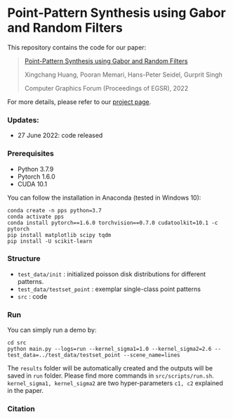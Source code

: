 # Point-Pattern Synthesis using Gabor and Random Filters

This repository contains the code for our paper:

> [Point-Pattern Synthesis using Gabor and Random Filters](https://xchhuang.github.io/pps_gabor_random/paper.pdf)
>
> Xingchang Huang, Pooran Memari, Hans-Peter Seidel, Gurprit Singh
> 
> Computer Graphics Forum (Proceedings of EGSR), 2022

For more details, please refer to our [project page](https://xchhuang.github.io/pps_gabor_random/index.html).

### Updates:
* 27 June 2022: code released

### Prerequisites
* Python 3.7.9
* Pytorch 1.6.0
* CUDA 10.1

You can follow the installation in Anaconda (tested in Windows 10):
```
conda create -n pps python=3.7
conda activate pps
conda install pytorch==1.6.0 torchvision==0.7.0 cudatoolkit=10.1 -c pytorch
pip install matplotlib scipy tqdm
pip install -U scikit-learn
```

### Structure
* `test_data/init` : initialized poisson disk distributions for different patterns.
* `test_data/testset_point` : exemplar single-class point patterns
* `src` : code

### Run

You can simply run a demo by: 
```
cd src
python main.py --logs=run --kernel_sigma1=1.0 --kernel_sigma2=2.6 --test_data=../test_data/testset_point --scene_name=lines
```

The `results` folder will be automatically created and the outputs will be saved in `run` folder. Please find more commands in `src/scripts/run.sh`. `kernel_sigma1, kernel_sigma2` are two hyper-parameters `c1, c2` explained in the paper.

### Citation
